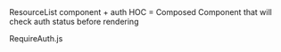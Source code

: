 ##
  ResourceList component + auth HOC = Composed Component that will check auth status before rendering

  RequireAuth.js